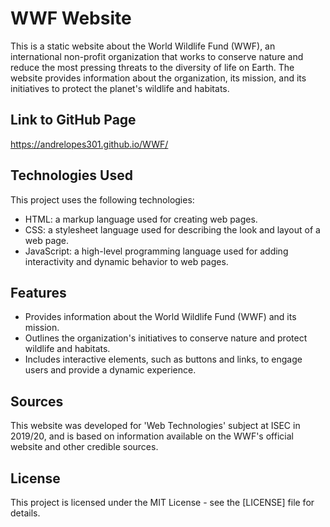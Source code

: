 # WWF Website

This is a static website about the World Wildlife Fund (WWF), an international non-profit organization that works to conserve nature and reduce the most pressing threats to the diversity of life on Earth. The website provides information about the organization, its mission, and its initiatives to protect the planet's wildlife and habitats.

## Link to GitHub Page

https://andrelopes301.github.io/WWF/

## Technologies Used

This project uses the following technologies:

-   HTML: a markup language used for creating web pages.
-   CSS: a stylesheet language used for describing the look and layout of a web page.
-   JavaScript: a high-level programming language used for adding interactivity and dynamic behavior to web pages.

## Features

-   Provides information about the World Wildlife Fund (WWF) and its mission.
-   Outlines the organization's initiatives to conserve nature and protect wildlife and habitats.
-   Includes interactive elements, such as buttons and links, to engage users and provide a dynamic experience.

## Sources

This website was developed for 'Web Technologies' subject at ISEC in 2019/20, and is based on information available on the WWF's official website and other credible sources.

## License

This project is licensed under the MIT License - see the [LICENSE] file for details.


